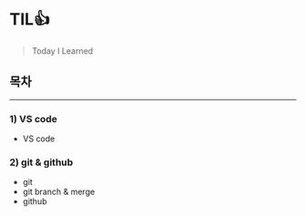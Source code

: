 # TIL👍

> Today I Learned

## 목차

---

### 1) VS code

- VS code

### 2) git & github

- git
- git branch & merge
- github
